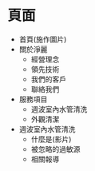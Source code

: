 # 頁面

- 首頁(施作圖片)
- 關於淨麗
    - 經營理念
    - 領先技術
    - 我們的客戶
    - 聯絡我們
- 服務項目
    - 週波室內水管清洗
    - 外觀清潔
- 週波室內水管清洗
    - 什麼是(影片)
    - 被忽略的過敏源
    - 相關報導
